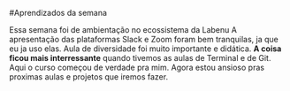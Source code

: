 #Aprendizados da semana

Essa semana foi de ambientação no ecossistema da Labenu
A apresentação das plataformas Slack e Zoom foram bem tranquilas, ja que eu ja uso elas.
Aula de diversidade foi muito importante e didática.
**A coisa ficou mais interressante** quando tivemos as aulas de Terminal e de Git. Aqui o curso começou de verdade pra mim.
Agora estou ansioso pras proximas aulas e projetos que iremos fazer.